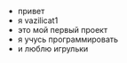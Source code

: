 -  привет
- я vazilicat1 
- это мой первый проект
- я учусь программировать
- и люблю игрульки
<!---
vazilicat1yt/vazilicat1yt is a ✨ special ✨ repository because its `README.md` (this file) appears on your GitHub profile.
You can click the Preview link to take a look at your changes.
--->
